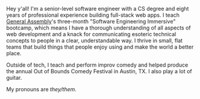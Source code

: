 Hey y'all! I'm a senior-level software engineer with a CS degree and eight years of professional experience building full-stack web apps. I teach [General Assembly](generalassemb.ly/)'s three-month "Software Engineering Immersive" bootcamp, which means I have a thorough understanding of all aspects of web development and a knack for communicating esoteric technical concepts to people in a clear, understandable way. I thrive in small, flat teams that build things that people enjoy using and make the world a better place. 

Outside of tech, I teach and perform improv comedy and helped produce the annual Out of Bounds Comedy Festival in Austin, TX. I also play a lot of guitar. 

My pronouns are *they/them*. 

